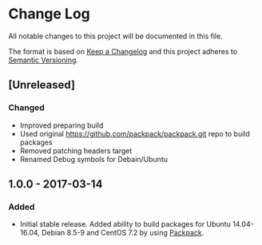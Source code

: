 # Change Log
All notable changes to this project will be documented in this file.

The format is based on [Keep a Changelog](http://keepachangelog.com/)
and this project adheres to [Semantic Versioning](http://semver.org/).

## [Unreleased]
### Changed
- Improved preparing build
- Used original https://github.com/packpack/packpack.git repo to build packages
- Removed patching headers target
- Renamed Debug symbols for Debain/Ubuntu

## 1.0.0 - 2017-03-14
### Added
 - Initial stable release. Added ability to build packages for
Ubuntu 14.04-16.04, Debian 8.5-9 and CentOS 7.2 by using
[Packpack](https://github.com/packpack/packpack).
